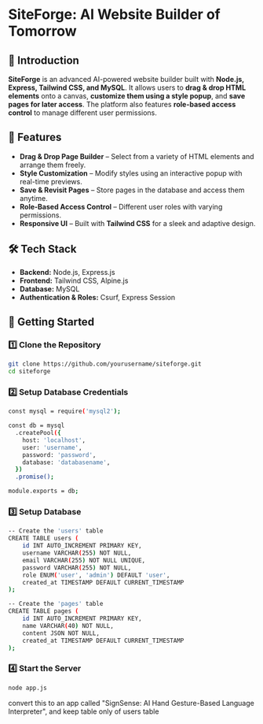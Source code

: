 # SiteForge: AI Website Builder of Tomorrow  

## 🚀 Introduction  
**SiteForge** is an advanced AI-powered website builder built with **Node.js, Express, Tailwind CSS, and MySQL**. It allows users to **drag & drop HTML elements** onto a canvas, **customize them using a style popup**, and **save pages for later access**. The platform also features **role-based access control** to manage different user permissions.  

## 🎯 Features  
- **Drag & Drop Page Builder** – Select from a variety of HTML elements and arrange them freely.  
- **Style Customization** – Modify styles using an interactive popup with real-time previews.  
- **Save & Revisit Pages** – Store pages in the database and access them anytime.  
- **Role-Based Access Control** – Different user roles with varying permissions.  
- **Responsive UI** – Built with **Tailwind CSS** for a sleek and adaptive design.  

## 🛠️ Tech Stack  
- **Backend:** Node.js, Express.js  
- **Frontend:** Tailwind CSS, Alpine.js  
- **Database:** MySQL  
- **Authentication & Roles:** Csurf, Express Session  


## 🚀 Getting Started  

### 1️⃣ Clone the Repository  
```sh
git clone https://github.com/yourusername/siteforge.git  
cd siteforge
```

### 2️⃣ Setup Database Credentials
```sh
const mysql = require('mysql2');

const db = mysql
  .createPool({
    host: 'localhost',
    user: 'username',
    password: 'password',
    database: 'databasename',
  })
  .promise();

module.exports = db;
```

### 3️⃣ Setup Database
```sh
-- Create the 'users' table
CREATE TABLE users (
    id INT AUTO_INCREMENT PRIMARY KEY,
    username VARCHAR(255) NOT NULL,
    email VARCHAR(255) NOT NULL UNIQUE,
    password VARCHAR(255) NOT NULL,
    role ENUM('user', 'admin') DEFAULT 'user',
    created_at TIMESTAMP DEFAULT CURRENT_TIMESTAMP
);

-- Create the 'pages' table
CREATE TABLE pages (
    id INT AUTO_INCREMENT PRIMARY KEY,
    name VARCHAR(40) NOT NULL,
    content JSON NOT NULL,
    created_at TIMESTAMP DEFAULT CURRENT_TIMESTAMP
);
```

### 4️⃣ Start the Server
```sh
node app.js
```


convert this to an app called "SignSense: AI Hand Gesture-Based Language Interpreter", and keep table only of users table
